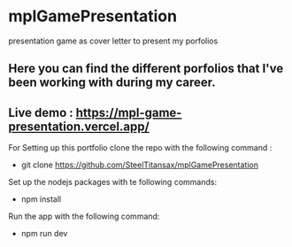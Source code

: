# mplGamePresentation
presentation game as cover letter to present my porfolios
## Here you can find the different porfolios that I've been working with during my career.

## Live demo : https://mpl-game-presentation.vercel.app/

For Setting up this portfolio clone the repo with the following command : 

  - git clone https://github.com/SteelTitansax/mplGamePresentation

Set up the nodejs packages with te following commands:

  - npm install 

Run the app with the following command:

  - npm run dev

